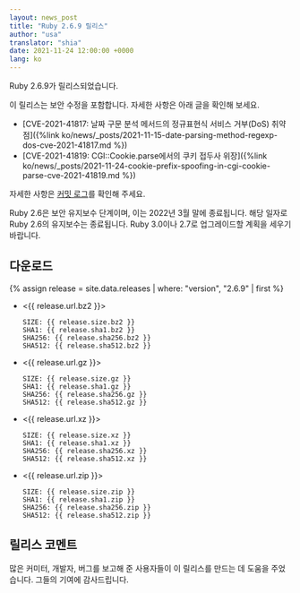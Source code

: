```yaml
---
layout: news_post
title: "Ruby 2.6.9 릴리스"
author: "usa"
translator: "shia"
date: 2021-11-24 12:00:00 +0000
lang: ko
---
```


Ruby 2.6.9가 릴리스되었습니다.

이 릴리스는 보안 수정을 포함합니다.
자세한 사항은 아래 글을 확인해 보세요.

* [CVE-2021-41817: 날짜 구문 분석 메서드의 정규표현식 서비스 거부(DoS) 취약점]({%link ko/news/_posts/2021-11-15-date-parsing-method-regexp-dos-cve-2021-41817.md %})
* [CVE-2021-41819: CGI::Cookie.parse에서의 쿠키 접두사 위장]({%link ko/news/_posts/2021-11-24-cookie-prefix-spoofing-in-cgi-cookie-parse-cve-2021-41819.md %})

자세한 사항은 [커밋 로그](https://github.com/ruby/ruby/compare/v2_6_8...v2_6_9)를 확인해 주세요.

Ruby 2.6은 보안 유지보수 단계이며, 이는 2022년 3월 말에 종료됩니다.
해당 일자로 Ruby 2.6의 유지보수는 종료됩니다.
Ruby 3.0이나 2.7로 업그레이드할 계획을 세우기 바랍니다.

## 다운로드

{% assign release = site.data.releases | where: "version", "2.6.9" | first %}

* <{{ release.url.bz2 }}>

      SIZE: {{ release.size.bz2 }}
      SHA1: {{ release.sha1.bz2 }}
      SHA256: {{ release.sha256.bz2 }}
      SHA512: {{ release.sha512.bz2 }}

* <{{ release.url.gz }}>

      SIZE: {{ release.size.gz }}
      SHA1: {{ release.sha1.gz }}
      SHA256: {{ release.sha256.gz }}
      SHA512: {{ release.sha512.gz }}

* <{{ release.url.xz }}>

      SIZE: {{ release.size.xz }}
      SHA1: {{ release.sha1.xz }}
      SHA256: {{ release.sha256.xz }}
      SHA512: {{ release.sha512.xz }}

* <{{ release.url.zip }}>

      SIZE: {{ release.size.zip }}
      SHA1: {{ release.sha1.zip }}
      SHA256: {{ release.sha256.zip }}
      SHA512: {{ release.sha512.zip }}

## 릴리스 코멘트

많은 커미터, 개발자, 버그를 보고해 준 사용자들이 이 릴리스를 만드는 데 도움을 주었습니다.
그들의 기여에 감사드립니다.

